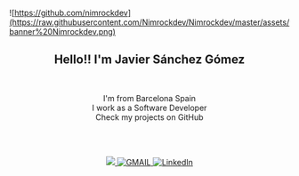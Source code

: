 
![https://github.com/nimrockdev](https://raw.githubusercontent.com/Nimrockdev/Nimrockdev/master/assets/banner%20Nimrockdev.png)  

<h2 align="center"> Hello!! I'm Javier Sánchez Gómez </h2>

</br>


<p align="center"> I'm from Barcelona Spain <br>
                  I work as a Software Developer <br>
                  Check my projects on GitHub </p>


</br>
</br>

<p align="center">
  <a target="_blank" href="https://github.com/Nimrockdev/stats">
   <img src="https://img.shields.io/badge/-stats-blue?style=for-the-badge&logo=starship">
  </a>
  <a target="_blank" href="mailto:jasago2010@gmail.com">
   <img src="https://img.shields.io/badge/-jasago2010%40gmail.com-blue?style=for-the-badge&logo=gmail" alt="GMAIL">
  </a>
  <a target="_blank" href="https://www.linkedin.com/in/javier-s%C3%A1nchez-g%C3%B3mez-84418ba1/">
    <img src="https://img.shields.io/badge/LinkedIn-%230077B5.svg?&style=for-the-badge&logo=linkedin&logoColor=white" alt="LinkedIn">
  </a>
</p>
